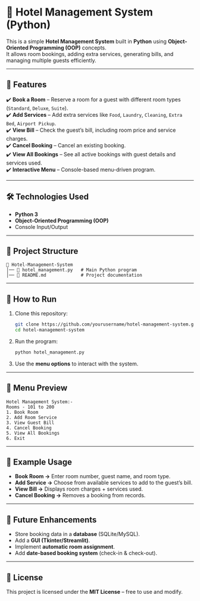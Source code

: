 # 🏨 Hotel Management System (Python)

This is a simple **Hotel Management System** built in **Python** using **Object-Oriented Programming (OOP)** concepts.  
It allows room bookings, adding extra services, generating bills, and managing multiple guests efficiently.  

---

## 📑 Features  

✔️ **Book a Room** – Reserve a room for a guest with different room types (`Standard`, `Deluxe`, `Suite`).  
✔️ **Add Services** – Add extra services like `Food`, `Laundry`, `Cleaning`, `Extra Bed`, `Airport Pickup`.  
✔️ **View Bill** – Check the guest’s bill, including room price and service charges.  
✔️ **Cancel Booking** – Cancel an existing booking.  
✔️ **View All Bookings** – See all active bookings with guest details and services used.  
✔️ **Interactive Menu** – Console-based menu-driven program.  

---

## 🛠️ Technologies Used  

- **Python 3**  
- **Object-Oriented Programming (OOP)**  
- Console Input/Output  

---

## 📂 Project Structure  

```
📁 Hotel-Management-System
│── 📄 hotel_management.py   # Main Python program
│── 📄 README.md             # Project documentation
```

---

## 🚀 How to Run  

1. Clone this repository:  
   ```bash
   git clone https://github.com/yourusername/hotel-management-system.git
   cd hotel-management-system
   ```

2. Run the program:  
   ```bash
   python hotel_management.py
   ```

3. Use the **menu options** to interact with the system.  

---

## 📸 Menu Preview  

```
Hotel Management System:-
Rooms - 101 to 200
1. Book Room
2. Add Room Service
3. View Guest Bill
4. Cancel Booking
5. View All Bookings
6. Exit
```

---

## 📌 Example Usage  

- **Book Room →** Enter room number, guest name, and room type.  
- **Add Service →** Choose from available services to add to the guest’s bill.  
- **View Bill →** Displays room charges + services used.  
- **Cancel Booking →** Removes a booking from records.  

---

## 📌 Future Enhancements  

- Store booking data in a **database** (SQLite/MySQL).  
- Add a **GUI (Tkinter/Streamlit)**.  
- Implement **automatic room assignment**.  
- Add **date-based booking system** (check-in & check-out).  

---

## 📜 License  

This project is licensed under the **MIT License** – free to use and modify.  
